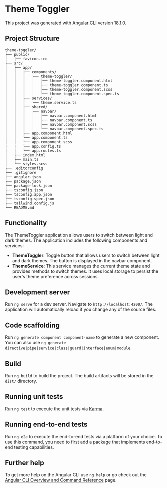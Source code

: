 # Theme Toggler

This project was generated with [Angular CLI](https://github.com/angular/angular-cli) version 18.1.0.

## Project Structure

```text
theme-toggler/
├── public/
│   |── favicon.ico
├── src/
│   ├── app/
│   │   ├── components/
│   │   │   ├── theme-toggler/
│   │   │   │   ├── theme-toggler.component.html
│   │   │   │   ├── theme-toggler.component.ts
│   │   │   │   ├── theme-toggler.component.scss
│   │   │   │   └── theme-toggler.component.spec.ts
│   │   ├── services/
│   │   │   └── theme.service.ts
│   │   ├── shared/
│   │   │   ├── navbar/
│   │   │   │   ├── navbar.component.html
│   │   │   │   ├── navbar.component.ts
│   │   │   │   ├── navbar.component.scss
│   │   │   │   └── navbar.component.spec.ts
│   │   ├── app.component.html
│   │   └── app.component.ts
|   |   └── app.component.scss
|   |   └── app.config.ts
|   |   └── app.routes.ts
│   ├── index.html
│   ├── main.ts
│   └── styles.scss
├── .editorconfig
├── .gitignore
├── angular.json
├── package.json
├── package-lock.json
├── tsconfig.json
├── tsconfig.app.json
├── tsconfig.spec.json
├── tailwind.config.js
└── README.md
```

## Functionality

The ThemeToggler application allows users to switch between light and dark themes. The application includes the following components and services:

- **ThemeToggler**: Toggle button that allows users to switch between light and dark themes. The button is displayed in the navbar component.
- **ThemeService**: This service manages the current theme state and provides methods to switch themes. It uses local storage to persist the user's theme preference across sessions.

## Development server

Run `ng serve` for a dev server. Navigate to `http://localhost:4200/`. The application will automatically reload if you change any of the source files.

## Code scaffolding

Run `ng generate component component-name` to generate a new component. You can also use `ng generate directive|pipe|service|class|guard|interface|enum|module`.

## Build

Run `ng build` to build the project. The build artifacts will be stored in the `dist/` directory.

## Running unit tests

Run `ng test` to execute the unit tests via [Karma](https://karma-runner.github.io).

## Running end-to-end tests

Run `ng e2e` to execute the end-to-end tests via a platform of your choice. To use this command, you need to first add a package that implements end-to-end testing capabilities.

## Further help

To get more help on the Angular CLI use `ng help` or go check out the [Angular CLI Overview and Command Reference](https://angular.dev/tools/cli) page.
